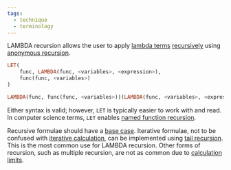 ```yaml
---
tags:
  - technique
  - terminology
---
```

LAMBDA recursion allows the user to apply [lambda terms](https://sheets.wiki/lambda/) [recursively](https://en.wikipedia.org/wiki/Recursion_(computer_science)) using [anonymous recursion](https://en.wikipedia.org/wiki/Anonymous_recursion).

```haskell
LET(
	func, LAMBDA(func, <variables>, <expression>),
	func(func, <variables>)
)

LAMBDA(func, func(func, <variables>))(LAMBDA(func, <variables>, <expression>))
```

Either syntax is valid; however, `LET` is typically easier to work with and read. In computer science terms, `LET` enables [named function recursion](https://en.wikipedia.org/wiki/Anonymous_recursion#Named_functions).

Recursive formulae should have a [base case](https://www.geeksforgeeks.org/what-is-base-case-in-recursion/). Iterative formulae, not to be confused with [iterative calculation](https://sheets.wiki/iterative-calculation/), can be implemented using [tail recursion](https://en.wikipedia.org/wiki/Tail_call). This is the most common use for LAMBDA recursion. Other forms of recursion, such as multiple recursion, are not as common due to [calculation limits](https://sheets.wiki/calculation-limits/).
